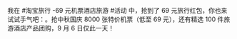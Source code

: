 我在 #淘宝旅行 -69 元机票酒店旅游 #活动 中，抢到了 69 元旅行红包，你也来试试手气吧：。抢中秋国庆 8000 张特价机票（低至 69 元），还有精选 100 件旅游酒店产品团购，9 月 6 日仅此一天！  ​​​​